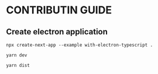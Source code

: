 # CONTRIBUTIN GUIDE

## Create electron application

```shell
npx create-next-app --example with-electron-typescript .
```

```shell
yarn dev
```

```shell
yarn dist
```
